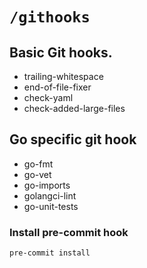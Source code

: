 # `/githooks`

## Basic Git hooks.
- trailing-whitespace
- end-of-file-fixer
- check-yaml
- check-added-large-files


## Go specific git hook
- go-fmt
- go-vet
- go-imports
- golangci-lint
- go-unit-tests


### Install pre-commit hook

```bash
pre-commit install
```